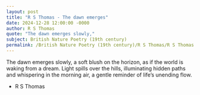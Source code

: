 ```yaml
---
layout: post
title: "R S Thomas - The dawn emerges"
date: 2024-12-28 12:00:00 -0000
author: R S Thomas
quote: "The dawn emerges slowly,"
subject: British Nature Poetry (19th century)
permalink: /British Nature Poetry (19th century)/R S Thomas/R S Thomas - The dawn emerges
---
```


The dawn emerges slowly,
a soft blush on the horizon,
as if the world is waking
from a dream. Light spills
over the hills, illuminating
hidden paths and whispering
in the morning air,
a gentle reminder
of life’s unending flow.


- R S Thomas
